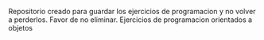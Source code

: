 Repositorio creado para guardar los ejercicios de programacion y no volver a perderlos.
Favor de no eliminar.
Ejercicios de programacion orientados a objetos
